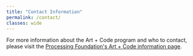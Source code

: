 ```yaml
---
title: "Contact Information"
permalink: /contact/
classes: wide
---
```


For more information about the Art + Code program and who to contact, please visit the [Processing Foundation's Art + Code information page](https://processingfoundation.org/education/artpluscode).